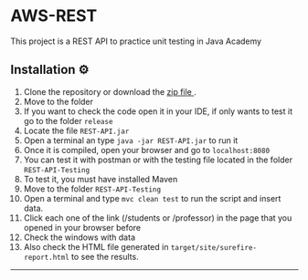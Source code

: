 # AWS-REST

This project is a REST API to practice unit testing in Java Academy

## Installation ⚙️
1. Clone the repository or download the <a href="https://github.com/VictorLavalle/AWS-REST/releases/tag/v1.1"> zip file </a>.
2. Move to the folder
3. If you want to check the code open it in your IDE, if only wants to test it go to the folder `release`
4. Locate the file `REST-API.jar`
5. Open a terminal an type `java -jar REST-API.jar` to run it
6. Once it is compiled, open your browser and go to `localhost:8080`
7. You can test it with postman or with the testing file located in the folder `REST-API-Testing`
8.  To test it, you must have installed Maven
9.  Move to the folder `REST-API-Testing`
10.  Open a terminal and type `mvc clean test` to run the script and insert data.
11.  Click each one of the link (/students or /professor) in the page that you opened in your browser before
12.  Check the windows with data
13.  Also check the HTML file generated in `target/site/surefire-report.html` to see the results.

<hr>

